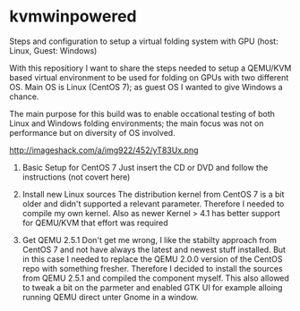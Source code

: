 # kvmwinpowered
Steps and configuration to setup a virtual folding system with GPU (host: Linux, Guest: Windows)

With this repositiory I want to share the steps needed to setup a QEMU/KVM based virtual environment to be used for folding on GPUs with two different OS.
Main OS is Linux (CentOS 7); as guest OS I wanted to give Windows a chance.

The main purpose for this build was to enable occational testing of both Linux and Windows folding environments; the main focus was not on performance but on diversity of OS involved.


http://imageshack.com/a/img922/452/yT83Ux.png


1. Basic Setup for CentOS 7
Just insert the CD or DVD and follow the instructions (not covert here)

2. Install new Linux sources
The distribution kernel from CentOS 7 is a bit older and didn't supported a relevant parameter. Therefore I needed to compile my own kernel. 
Also as newer Kernel > 4.1 has better support for QEMU/KVM that effort was required

3. Get QEMU 2.5.1 
Don't get me wrong, I like the stabilty approach from CentOS 7 and not have always the latest and newest stuff installed. But in this case I needed to replace the QEMU 2.0.0 version of the CentOS repo with something fresher.
Therefore I decided to install the sources from QEMU 2.5.1 and compiled the component myself. This also allowed to tweak a bit on the parmeter and enabled GTK UI for example alloing running QEMU direct unter Gnome in a window.

